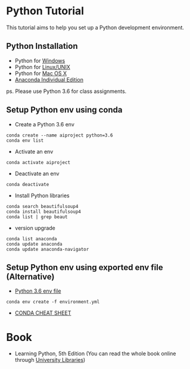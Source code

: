 # Python Tutorial
This tutorial aims to help you set up a Python development environment.

## Python Installation 
* Python for [Windows](https://www.python.org/downloads/windows/)
* Python for [Linux/UNIX](https://www.python.org/downloads/source/)
* Python for [Mac OS X](https://www.python.org/downloads/mac-osx/)
* [Anaconda Individual Edition](https://www.anaconda.com/products/individual)

ps. Please use Python 3.6 for class assignments. 

## Setup Python env using conda
* Create a Python 3.6 env
```
conda create --name aiproject python=3.6
conda env list
```
* Activate an env
```
conda activate aiproject
```
* Deactivate an env
```
conda deactivate
```
* Install Python libraries
```
conda search beautifulsoup4
conda install beautifulsoup4
conda list | grep beaut
```
* version upgrade
```
conda list anaconda
conda update anaconda
conda update anaconda-navigator
```

## Setup Python env using exported env file (Alternative)
* [Python 3.6 env file](environment.yml)
```
conda env create -f environment.yml
```

* [CONDA CHEAT SHEET](https://docs.conda.io/projects/conda/en/4.6.0/_downloads/52a95608c49671267e40c689e0bc00ca/conda-cheatsheet.pdf)

# Book
* Learning Python, 5th Edition (You can read the whole book online through [University Libraries](https://lib.vt.edu/))